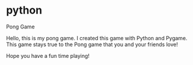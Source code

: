 # python

Pong Game

Hello, this is my pong game. I created this game with Python and Pygame. This game stays true to the Pong game that you and your friends love!

Hope you have a fun time playing!
